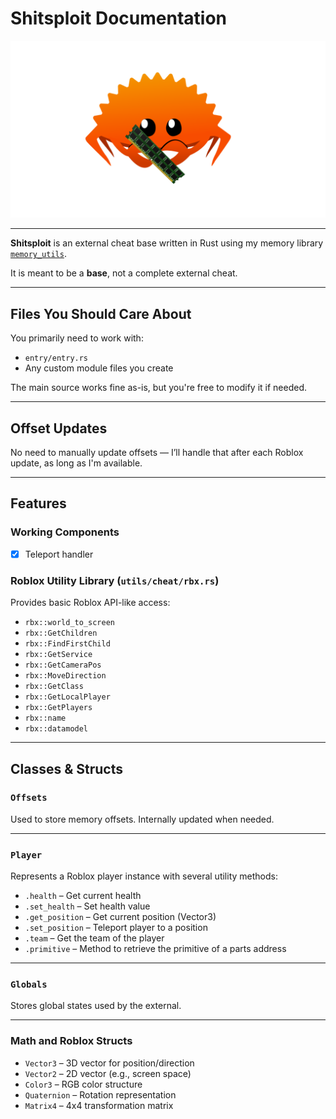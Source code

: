 # Shitsploit Documentation
![Alt Text](https://raw.githubusercontent.com/penguin-cmyk/memory_utils/refs/heads/master/must_logo.png)

---

**Shitsploit** is an external cheat base written in Rust using my memory library [`memory_utils`](https://crates.io/crates/memory_utils).

It is meant to be a **base**, not a complete external cheat.

---

## Files You Should Care About

You primarily need to work with:

- `entry/entry.rs`
- Any custom module files you create

The main source works fine as-is, but you're free to modify it if needed.

---

## Offset Updates

No need to manually update offsets — I’ll handle that after each Roblox update, as long as I'm available.

---

## Features

### Working Components

-  [x] Teleport handler

### Roblox Utility Library (`utils/cheat/rbx.rs`)

Provides basic Roblox API-like access:

- `rbx::world_to_screen`
- `rbx::GetChildren`
- `rbx::FindFirstChild`
- `rbx::GetService`
- `rbx::GetCameraPos`
- `rbx::MoveDirection`
- `rbx::GetClass`
- `rbx::GetLocalPlayer`
- `rbx::GetPlayers`
- `rbx::name`
- `rbx::datamodel`

---

## Classes & Structs

### `Offsets`

Used to store memory offsets. Internally updated when needed.

---

### `Player`

Represents a Roblox player instance with several utility methods:

- `.health` – Get current health
- `.set_health` – Set health value
- `.get_position` – Get current position (Vector3)
- `.set_position` – Teleport player to a position
- `.team` – Get the team of the player
- `.primitive` – Method to retrieve the primitive of a parts address

---

### `Globals`

Stores global states used by the external.

---

### Math and Roblox Structs

- `Vector3` – 3D vector for position/direction
- `Vector2` – 2D vector (e.g., screen space)
- `Color3` – RGB color structure
- `Quaternion` – Rotation representation
- `Matrix4` – 4x4 transformation matrix
